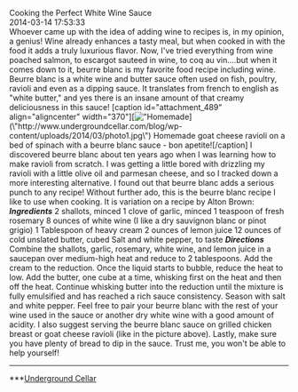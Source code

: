 Cooking the Perfect White Wine Sauce<br/>2014-03-14 17:53:33<br/>Whoever came up with the idea of adding wine to recipes is, in my opinion, a genius! Wine already enhances a tasty meal, but when cooked in with the food it adds a truly luxurious flavor. Now, I\'ve tried everything from wine poached salmon, to escargot sauteed in wine, to coq au vin....but when it comes down to it, beurre blanc is my favorite food recipe including wine. Beurre blanc is a white wine and butter sauce often used on fish, poultry, ravioli and even as a dipping sauce. It translates from french to english as \"white butter,\" and yes there is an insane amount of that creamy deliciousness in this sauce! [caption id=\"attachment_489\" align=\"aligncenter\" width=\"370\"][![\"Homemade](\"http://www.undergroundcellar.com/blog/wp-content/uploads/2014/03/photo1.jpg\")](\"http://www.undergroundcellar.com/blog/wp-content/uploads/2014/03/photo1.jpg\") Homemade goat cheese ravioli on a bed of spinach with a beurre blanc sauce - bon apetite![/caption] I discovered beurre blanc about ten years ago when I was learning how to make ravioli from scratch. I was getting a little bored with drizzling my ravioli with a little olive oil and parmesan cheese, and so I tracked down a more interesting alternative. I found out that beurre blanc adds a serious punch to any recipe! Without further ado, this is the beurre blanc recipe I like to use when cooking. It is variation on a recipe by Alton Brown: ***Ingredients*** 2 shallots, minced 1 clove of garlic, minced 1 teaspoon of fresh rosemary 8 ounces of white wine (I like a dry sauvignon blanc or pinot grigio) 1 Tablespoon of heavy cream 2 ounces of lemon juice 12 ounces of cold unslated butter, cubed Salt and white pepper, to taste ***Directions*** Combine the shallots, garlic, rosemary, white wine, and lemon juice in a saucepan over medium-high heat and reduce to 2 tablespoons. Add the cream to the reduction. Once the liquid starts to bubble, reduce the heat to low. Add the butter, one cube at a time, whisking first on the heat and then off the heat. Continue whisking butter into the reduction until the mixture is fully emulsified and has reached a rich sauce consistency. Season with salt and white pepper. Feel free to pair your beurre blanc with the rest of your wine used in the sauce or another dry white wine with a good amount of acidity. I also suggest serving the beurre blanc sauce on grilled chicken breast or goat cheese ravioli (like in the picture above). Lastly, make sure you have plenty of bread to dip in the sauce. Trust me, you won\'t be able to help yourself!

____________________________________________________________

 ***[Underground Cellar](\"http://www.undergroundcellar.com/?miley21\")